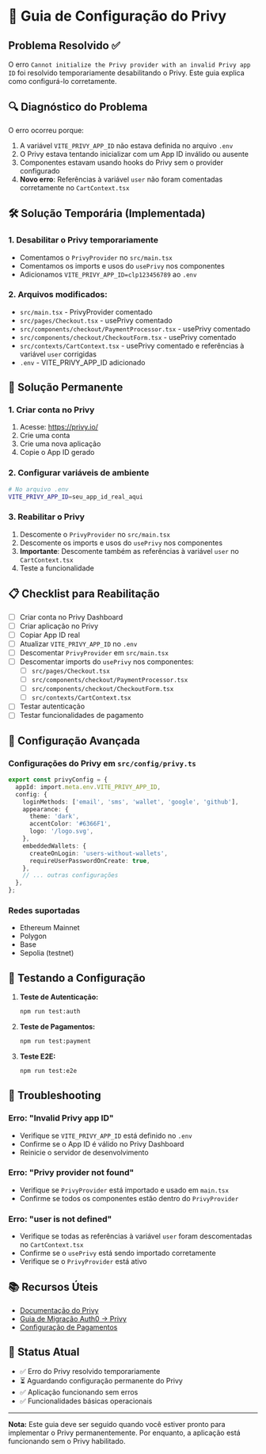 # 🔧 Guia de Configuração do Privy

## Problema Resolvido ✅

O erro `Cannot initialize the Privy provider with an invalid Privy app ID` foi resolvido temporariamente desabilitando o Privy. Este guia explica como configurá-lo corretamente.

## 🔍 Diagnóstico do Problema

O erro ocorreu porque:
1. A variável `VITE_PRIVY_APP_ID` não estava definida no arquivo `.env`
2. O Privy estava tentando inicializar com um App ID inválido ou ausente
3. Componentes estavam usando hooks do Privy sem o provider configurado
4. **Novo erro**: Referências à variável `user` não foram comentadas corretamente no `CartContext.tsx`

## 🛠️ Solução Temporária (Implementada)

### 1. Desabilitar o Privy temporariamente
- Comentamos o `PrivyProvider` no `src/main.tsx`
- Comentamos os imports e usos do `usePrivy` nos componentes
- Adicionamos `VITE_PRIVY_APP_ID=clp123456789` ao `.env`

### 2. Arquivos modificados:
- `src/main.tsx` - PrivyProvider comentado
- `src/pages/Checkout.tsx` - usePrivy comentado
- `src/components/checkout/PaymentProcessor.tsx` - usePrivy comentado
- `src/components/checkout/CheckoutForm.tsx` - usePrivy comentado
- `src/contexts/CartContext.tsx` - usePrivy comentado e referências à variável `user` corrigidas
- `.env` - VITE_PRIVY_APP_ID adicionado

## 🚀 Solução Permanente

### 1. Criar conta no Privy
1. Acesse: https://privy.io/
2. Crie uma conta
3. Crie uma nova aplicação
4. Copie o App ID gerado

### 2. Configurar variáveis de ambiente
```bash
# No arquivo .env
VITE_PRIVY_APP_ID=seu_app_id_real_aqui
```

### 3. Reabilitar o Privy
1. Descomente o `PrivyProvider` no `src/main.tsx`
2. Descomente os imports e usos do `usePrivy` nos componentes
3. **Importante**: Descomente também as referências à variável `user` no `CartContext.tsx`
4. Teste a funcionalidade

## 📋 Checklist para Reabilitação

- [ ] Criar conta no Privy Dashboard
- [ ] Criar aplicação no Privy
- [ ] Copiar App ID real
- [ ] Atualizar `VITE_PRIVY_APP_ID` no `.env`
- [ ] Descomentar `PrivyProvider` em `src/main.tsx`
- [ ] Descomentar imports do `usePrivy` nos componentes:
  - [ ] `src/pages/Checkout.tsx`
  - [ ] `src/components/checkout/PaymentProcessor.tsx`
  - [ ] `src/components/checkout/CheckoutForm.tsx`
  - [ ] `src/contexts/CartContext.tsx`
- [ ] Testar autenticação
- [ ] Testar funcionalidades de pagamento

## 🔧 Configuração Avançada

### Configurações do Privy em `src/config/privy.ts`
```typescript
export const privyConfig = {
  appId: import.meta.env.VITE_PRIVY_APP_ID,
  config: {
    loginMethods: ['email', 'sms', 'wallet', 'google', 'github'],
    appearance: {
      theme: 'dark',
      accentColor: '#6366F1',
      logo: '/logo.svg',
    },
    embeddedWallets: {
      createOnLogin: 'users-without-wallets',
      requireUserPasswordOnCreate: true,
    },
    // ... outras configurações
  },
};
```

### Redes suportadas
- Ethereum Mainnet
- Polygon
- Base
- Sepolia (testnet)

## 🧪 Testando a Configuração

1. **Teste de Autenticação:**
   ```bash
   npm run test:auth
   ```

2. **Teste de Pagamentos:**
   ```bash
   npm run test:payment
   ```

3. **Teste E2E:**
   ```bash
   npm run test:e2e
   ```

## 🚨 Troubleshooting

### Erro: "Invalid Privy app ID"
- Verifique se `VITE_PRIVY_APP_ID` está definido no `.env`
- Confirme se o App ID é válido no Privy Dashboard
- Reinicie o servidor de desenvolvimento

### Erro: "Privy provider not found"
- Verifique se `PrivyProvider` está importado e usado em `main.tsx`
- Confirme se todos os componentes estão dentro do `PrivyProvider`

### Erro: "user is not defined"
- Verifique se todas as referências à variável `user` foram descomentadas no `CartContext.tsx`
- Confirme se o `usePrivy` está sendo importado corretamente
- Verifique se o `PrivyProvider` está ativo

## 📚 Recursos Úteis

- [Documentação do Privy](https://docs.privy.io/)
- [Guia de Migração Auth0 → Privy](./PRIVY_MIGRATION_PLAN.md)
- [Configuração de Pagamentos](./PAYMENT_SETUP.md)

## 🔄 Status Atual

- ✅ Erro do Privy resolvido temporariamente
- ⏳ Aguardando configuração permanente do Privy
- ✅ Aplicação funcionando sem erros
- ✅ Funcionalidades básicas operacionais

---

**Nota:** Este guia deve ser seguido quando você estiver pronto para implementar o Privy permanentemente. Por enquanto, a aplicação está funcionando sem o Privy habilitado.
